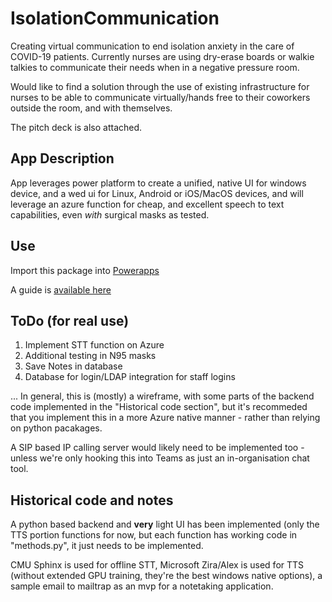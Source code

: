 # IsolationCommunication

Creating virtual communication to end isolation anxiety in the care of COVID-19 patients. Currently nurses are using dry-erase boards or walkie talkies to communicate their needs when in a negative pressure room. 


Would like to find a solution through the use of existing infrastructure for nurses to be able to communicate virtually/hands free to their coworkers outside the room, and with themselves.

The pitch deck is also attached.

## App Description

App leverages power platform to create a unified, native UI for windows device, and a wed ui for Linux, Android or iOS/MacOS devices, and will leverage an azure function for cheap, and excellent speech to text capabilities, even *with* surgical masks as tested.

## Use

Import this package into [Powerapps](https://powerapps.microsoft.com/en-us/)

A guide is [available here](https://powerapps.microsoft.com/en-us/blog/powerapps-packaging/)

## ToDo (for real use)

1. Implement STT function on Azure
2. Additional testing in N95 masks
2. Save Notes in database
3. Database for login/LDAP integration for staff logins

... In general, this is (mostly) a wireframe, with some parts of the backend code implemented in the "Historical code section", but it's recommeded that you implement this in a more Azure native manner - rather than relying on python pacakages.

A SIP based IP calling server would likely need to be implemented too - unless we're only hooking this into Teams as just an in-organisation chat tool.

## Historical code and notes

A python based backend and **very** light UI has been implemented (only the TTS portion functions for now, but each function has working code in "methods.py", it just needs to be implemented.

CMU Sphinx is used for offline STT, Microsoft Zira/Alex is used for TTS (without extended GPU training, they're the best windows native options), a sample email to mailtrap as an mvp for a notetaking application.

